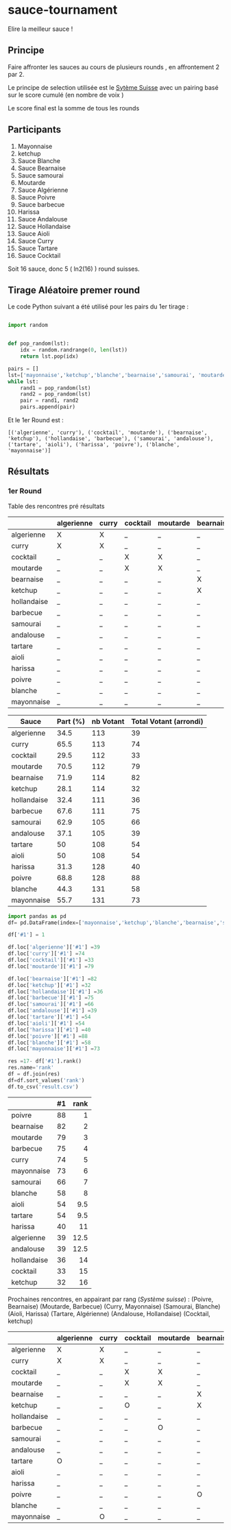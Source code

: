 # sauce-tournament

Elire la meilleur sauce !

## Principe

Faire affronter les sauces au cours de plusieurs rounds , en affrontement 2 par 2.

Le principe de selection utilisée est le [Sytème Suisse](https://en.wikipedia.org/wiki/Swiss-system_tournament) avec un pairing basé sur le score cumulé (en nombre de voix )

Le score final est la somme de tous les rounds

## Participants

1. Mayonnaise
1. ketchup
1. Sauce Blanche
1. Sauce Bearnaise
1. Sauce samourai
1. Moutarde
1. Sauce Algérienne
1. Sauce Poivre
1. Sauce barbecue
1. Harissa
1. Sauce Andalouse
1. Sauce Hollandaise
1. Sauce Aioli
1. Sauce Curry
1. Sauce Tartare
1. Sauce Cocktail

Soit 16 sauce, donc 5 ( ln2(16) ) round suisses.

## Tirage Aléatoire premer round

Le code Python suivant a été utilisé pour  les pairs du 1er tirage :

```python

import random


def pop_random(lst):
    idx = random.randrange(0, len(lst))
    return lst.pop(idx)

pairs = []
lst=['mayonnaise','ketchup','blanche','bearnaise','samourai', 'moutarde','algerienne', 'poivre', 'barbecue', 'harissa', 'andalouse', 'hollandaise', 'aioli', 'curry', 'tartare', 'cocktail']
while lst:
    rand1 = pop_random(lst)
    rand2 = pop_random(lst)
    pair = rand1, rand2
    pairs.append(pair)
```

Et le 1er Round est : 

```
[('algerienne', 'curry'), ('cocktail', 'moutarde'), ('bearnaise', 'ketchup'), ('hollandaise', 'barbecue'), ('samourai', 'andalouse'), ('tartare', 'aioli'), ('harissa', 'poivre'), ('blanche', 'mayonnaise')]

```

## Résultats

### 1er Round

Table des rencontres pré résultats

|             | algerienne | curry | cocktail | moutarde | bearnaise | ketchup | hollandaise | barbecue | samourai | andalouse | tartare | aioli | harissa | poivre | blanche | mayonnaise |
| ----------- | ---------- | ----- | -------- | -------- | --------- | ------- | ----------- | -------- | -------- | --------- | ------- | ----- | ------- | ------ | ------- | ---------- |
| algerienne  | X          | X     | _        | _        | _         | _       | _           | _        | _        | _         | _       | _     | _       | _      | _       | _          |
| curry       | X          | X     | _        | _        | _         | _       | _           | _        | _        | _         | _       | _     | _       | _      | _       | _          |
| cocktail    | _          | _     | X        | X        | _         | _       | _           | _        | _        | _         | _       | _     | _       | _      | _       | _          |
| moutarde    | _          | _     | X        | X        | _         | _       | _           | _        | _        | _         | _       | _     | _       | _      | _       | _          |
| bearnaise   | _          | _     | _        | _        | X         | X       | _           | _        | _        | _         | _       | _     | _       | _      | _       | _          |
| ketchup     | _          | _     | _        | _        | X         | X       | _           | _        | _        | _         | _       | _     | _       | _      | _       | _          |
| hollandaise | _          | _     | _        | _        | _         | _       | X           | X        | _        | _         | _       | _     | _       | _      | _       | _          |
| barbecue    | _          | _     | _        | _        | _         | _       | X           | X        | _        | _         | _       | _     | _       | _      | _       | _          |
| samourai    | _          | _     | _        | _        | _         | _       | _           | _        | X        | X         | _       | _     | _       | _      | _       | _          |
| andalouse   | _          | _     | _        | _        | _         | _       | _           | _        | X        | X         | _       | _     | _       | _      | _       | _          |
| tartare     | _          | _     | _        | _        | _         | _       | _           | _        | _        | _         | X       | X     | _       | _      | _       | _          |
| aioli       | _          | _     | _        | _        | _         | _       | _           | _        | _        | _         | X       | X     | _       | _      | _       | _          |
| harissa     | _          | _     | _        | _        | _         | _       | _           | _        | _        | _         | _       | _     | X       | X      | _       | _          |
| poivre      | _          | _     | _        | _        | _         | _       | _           | _        | _        | _         | _       | _     | X       | X      | _       | _          |
| blanche     | _          | _     | _        | _        | _         | _       | _           | _        | _        | _         | _       | _     | _       | _      | X       | X          |
| mayonnaise  | _          | _     | _        | _        | _         | _       | _           | _        | _        | _         | _       | _     | _       | _      | X       | X          |




| Sauce       | Part (%) | nb Votant | Total Votant (arrondi) |
| ----------- | -------- | --------- | ---------------------- |
| algerienne  | 34.5     | 113       | 39                     |
| curry       | 65.5     | 113       | 74                     |
| cocktail    | 29.5     | 112       | 33                     |
| moutarde    | 70.5     | 112       | 79                     |
| bearnaise   | 71.9     | 114       | 82                     |
| ketchup     | 28.1     | 114       | 32                     |
| hollandaise | 32.4     | 111       | 36                     |
| barbecue    | 67.6     | 111       | 75                     |
| samourai    | 62.9     | 105       | 66                     |
| andalouse   | 37.1     | 105       | 39                     |
| tartare     | 50       | 108       | 54                     |
| aioli       | 50       | 108       | 54                     |
| harissa     | 31.3     | 128       | 40                     |
| poivre      | 68.8     | 128       | 88                     |
| blanche     | 44.3     | 131       | 58                     |
| mayonnaise  | 55.7     | 131       | 73                     |





```python
import pandas as pd 
df= pd.DataFrame(index=['mayonnaise','ketchup','blanche','bearnaise','samourai', 'moutarde','algerienne', 'poivre', 'barbecue', 'harissa', 'andalouse', 'hollandaise', 'aioli', 'curry', 'tartare', 'cocktail'])

df['#1'] = 1

df.loc['algerienne']['#1'] =39
df.loc['curry']['#1'] =74
df.loc['cocktail']['#1'] =33
df.loc['moutarde']['#1'] =79

df.loc['bearnaise']['#1'] =82
df.loc['ketchup']['#1'] =32
df.loc['hollandaise']['#1'] =36 
df.loc['barbecue']['#1'] =75
df.loc['samourai']['#1'] =66 
df.loc['andalouse']['#1'] =39 
df.loc['tartare']['#1'] =54 
df.loc['aioli']['#1'] =54 
df.loc['harissa']['#1'] =40 
df.loc['poivre']['#1'] =88 
df.loc['blanche']['#1'] =58 
df.loc['mayonnaise']['#1'] =73 

res =17- df['#1'].rank()
res.name='rank'
df = df.join(res) 
df=df.sort_values('rank')
df.to_csv('result.csv')
```


|             |   #1 | rank |
| :---------- | ---: | ---: |
| poivre      |   88 |    1 |
| bearnaise   |   82 |    2 |
| moutarde    |   79 |    3 |
| barbecue    |   75 |    4 |
| curry       |   74 |    5 |
| mayonnaise  |   73 |    6 |
| samourai    |   66 |    7 |
| blanche     |   58 |    8 |
| aioli       |   54 |  9.5 |
| tartare     |   54 |  9.5 |
| harissa     |   40 |   11 |
| algerienne  |   39 | 12.5 |
| andalouse   |   39 | 12.5 |
| hollandaise |   36 |   14 |
| cocktail    |   33 |   15 |
| ketchup     |   32 |   16 |


Prochaines rencontres, en appairant par rang (*Système suisse*) :
(Poivre, Bearnaise)
(Moutarde, Barbecue)
(Curry, Mayonnaise)
(Samourai, Blanche)
(Aioli, Harissa)
(Tartare, Algérienne)
(Andalouse, Hollandaise)
(Cocktail, ketchup)

|             | algerienne | curry | cocktail | moutarde | bearnaise | ketchup | hollandaise | barbecue | samourai | andalouse | tartare | aioli | harissa | poivre | blanche | mayonnaise |
| ----------- | ---------- | ----- | -------- | -------- | --------- | ------- | ----------- | -------- | -------- | --------- | ------- | ----- | ------- | ------ | ------- | ---------- |
| algerienne  | X          | X     | _        | _        | _         | _       | _           | _        | _        | _         | O       | _     | _       | _      | _       | _          |
| curry       | X          | X     | _        | _        | _         | _       | _           | _        | _        | _         | _       | _     | _       | _      | _       | O          |
| cocktail    | _          | _     | X        | X        | _         | O       | _           | _        | _        | _         | _       | _     | _       | _      | _       | _          |
| moutarde    | _          | _     | X        | X        | _         | _       | _           | O        | _        | _         | _       | _     | _       | _      | _       | _          |
| bearnaise   | _          | _     | _        | _        | X         | X       | _           | _        | _        | _         | _       | _     | _       | O      | _       | _          |
| ketchup     | _          | _     | O        | _        | X         | X       | _           | _        | _        | _         | _       | _     | _       | _      | _       | _          |
| hollandaise | _          | _     | _        | _        | _         | _       | X           | X        | _        | O         | _       | _     | _       | _      | _       | _          |
| barbecue    | _          | _     | _        | O        | _         | _       | X           | X        | _        | _         | _       | _     | _       | _      | _       | _          |
| samourai    | _          | _     | _        | _        | _         | _       | _           | _        | X        | X         | _       | _     | _       | _      | O       | _          |
| andalouse   | _          | _     | _        | _        | _         | _       | O           | _        | X        | X         | _       | _     | _       | _      | _       | _          |
| tartare     | O          | _     | _        | _        | _         | _       | _           | _        | _        | _         | X       | X     | _       | _      | _       | _          |
| aioli       | _          | _     | _        | _        | _         | _       | _           | _        | _        | _         | X       | X     | O       | _      | _       | _          |
| harissa     | _          | _     | _        | _        | _         | _       | _           | _        | _        | _         | _       | O     | X       | X      | _       | _          |
| poivre      | _          | _     | _        | _        | O         | _       | _           | _        | _        | _         | _       | _     | X       | X      | _       | _          |
| blanche     | _          | _     | _        | _        | _         | _       | _           | _        | O        | _         | _       | _     | _       | _      | X       | X          |
| mayonnaise  | _          | O     | _        | _        | _         | _       | _           | _        | _        | _         | _       | _     | _       | _      | X       | X          |

